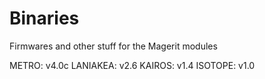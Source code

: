 # Binaries

Firmwares and other stuff for the Magerit modules

METRO: v4.0c
LANIAKEA: v2.6
KAIROS: v1.4
ISOTOPE: v1.0
